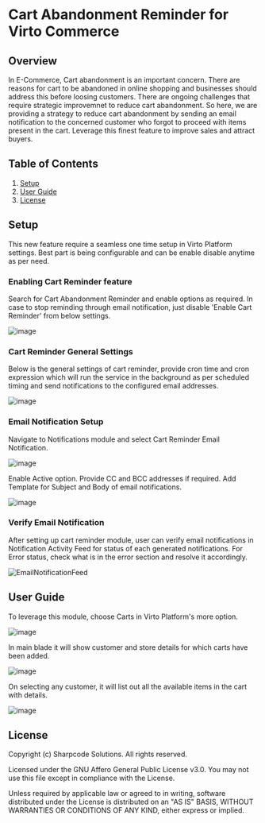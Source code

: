 # Cart Abandonment Reminder for Virto Commerce

## Overview

In E-Commerce, Cart abandonment is an important concern. There are reasons for cart to be abandoned in online shopping and businesses should address this before loosing customers. There are ongoing challenges that require strategic improvemnet to reduce cart abandonment. So here, we are providing a strategy to reduce cart abandonment by sending an email notification to the concerned customer who forgot to proceed with items present in the cart. Leverage this finest feature to improve sales and attract buyers.

## Table of Contents
1. [Setup](#setup)
2. [User Guide](#user-guide)
3. [License](#license)

## Setup
This new feature require a seamless one time setup in Virto Platform settings. Best part is being configurable and can be enable disable anytime as per need.

### Enabling Cart Reminder feature
Search for Cart Abandonment Reminder and enable options as required. In case to stop reminding through email notification, just disable 'Enable Cart Reminder' from below settings.

![image](https://github.com/reveation-labs/virto-cart-abandonment-module/assets/115815461/de76c556-e215-4a0c-9c74-25f305b6552b)


### Cart Reminder General Settings
Below is the general settings of cart reminder, provide cron time and cron expression which will run the service in the background as per scheduled timing and send notifications to the configured email addresses.

![image](https://github.com/reveation-labs/virto-cart-abandonment-module/assets/115815461/c2de0b87-a3f1-40ad-aa15-1676610a2cad)



### Email Notification Setup
Navigate to Notifications module and select Cart Reminder Email Notification.

![image](https://github.com/reveation-labs/virto-cart-abandonment-module/assets/115815461/550391f5-387f-407e-8a9d-bc81b34b6102)


Enable Active option.
Provide CC and BCC addresses if required.
Add Template for Subject and Body of email notifications.

![image](https://github.com/reveation-labs/virto-cart-abandonment-module/assets/115815461/9bc716c3-23ba-47dd-8f2e-6f370fd0a249)


### Verify Email Notification

After setting up cart reminder module, user can verify email notifications in Notification Activity Feed for status of each generated notifications.
For Error status, check what is in the error section and resolve it accordingly.

![EmailNotificationFeed](https://github.com/reveation-labs/virto-cart-abandonment-module/assets/115815461/5188fc81-be42-4a51-b757-309fe2d72035)


## User Guide

To leverage this module, choose Carts in Virto Platform's more option.

![image](https://github.com/reveation-labs/virto-cart-abandonment-module/assets/115815461/52782a7d-7d27-4aee-b835-c3ebd0e9aa3c)


In main blade it will show customer and store details for which carts have been added.

![image](https://github.com/reveation-labs/virto-cart-abandonment-module/assets/115815461/307764b9-dc1c-4768-8a5d-08fb52f97d84)


On selecting any customer, it will list out all the available items in the cart with details.

![image](https://github.com/reveation-labs/virto-cart-abandonment-module/assets/115815461/3958f079-c4be-427c-9733-30e889527079)




## License

Copyright (c) Sharpcode Solutions. All rights reserved.

Licensed under the GNU Affero General Public License v3.0. You may not use this file except in compliance with the License.

Unless required by applicable law or agreed to in writing, software distributed under the License is distributed on an "AS IS" BASIS, WITHOUT WARRANTIES OR CONDITIONS OF ANY KIND, either express or implied.
